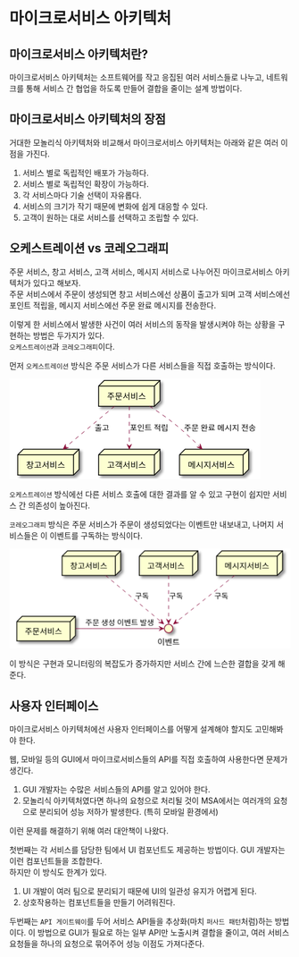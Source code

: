 # 마이크로서비스 아키텍처

## 마이크로서비스 아키텍처란?

마이크로서비스 아키텍처는 소프트웨어를 작고 응집된 여러 서비스들로 나누고, 네트워크를 통해 서비스 간 협업을 하도록 만들어 결합을 줄이는 설계 방법이다.

## 마이크로서비스 아키텍처의 장점

거대한 모놀리식 아키텍처와 비교해서 마이크로서비스 아키텍처는 아래와 같은 여러 이점을 가진다.

1. 서비스 별로 독립적인 배포가 가능하다.
2. 서비스 별로 독립적인 확장이 가능하다.
3. 각 서비스마다 기술 선택이 자유롭다.
4. 서비스의 크기가 작기 때문에 변화에 쉽게 대응할 수 있다.
5. 고객이 원하는 대로 서비스를 선택하고 조립할 수 있다.

## 오케스트레이션 vs 코레오그래피

주문 서비스, 창고 서비스, 고객 서비스, 메시지 서비스로 나누어진 마이크로서비스 아키텍처가 있다고 해보자.  
주문 서비스에서 주문이 생성되면 창고 서비스에선 상품이 출고가 되며 고객 서비스에선 포인트 적립을, 메시지 서비스에선 주문 완료 메시지를 전송한다.

이렇게 한 서비스에서 발생한 사건이 여러 서비스의 동작을 발생시켜야 하는 상황을 구현하는 방법은 두가지가 있다.  
`오케스트레이션`과 `코레오그래피`이다.

먼저 `오케스트레이션` 방식은 주문 서비스가 다른 서비스들을 직접 호출하는 방식이다.

![오케스트레이션 uml](./images/msa_uml1.png)

`오케스트레이션` 방식에선 다른 서비스 호출에 대한 결과를 알 수 있고 구현이 쉽지만 서비스 간 의존성이 높아진다.

`코레오그래피` 방식은 주문 서비스가 주문이 생성되었다는 이벤트만 내보내고, 나머지 서비스들은 이 이벤트를 구독하는 방식이다.

![코레오그래피 uml](./images/msa_uml2.png)

이 방식은 구현과 모니터링의 복잡도가 증가하지만 서비스 간에 느슨한 결합을 갖게 해준다.

## 사용자 인터페이스

마이크로서비스 아키텍처에선 사용자 인터페이스를 어떻게 설계해야 할지도 고민해봐야 한다.

웹, 모바일 등의 GUI에서 마이크로서비스들의 API를 직접 호출하여 사용한다면 문제가 생긴다.

1. GUI 개발자는 수많은 서비스들의 API를 알고 있어야 한다.
2. 모놀리식 아키텍처였다면 하나의 요청으로 처리될 것이 MSA에서는 여러개의 요청으로 분리되어 성능 저하가 발생한다. (특히 모바일 환경에서)

이런 문제를 해결하기 위해 여러 대안책이 나왔다.

첫번째는 각 서비스를 담당한 팀에서 UI 컴포넌트도 제공하는 방법이다. GUI 개발자는 이런 컴포넌트들을 조합한다.  
하지만 이 방식도 한계가 있다.

1. UI 개발이 여러 팀으로 분리되기 때문에 UI의 일관성 유지가 어렵게 된다.
2. 상호작용하는 컴포넌트들을 만들기 어려워진다.

두번째는 `API 게이트웨이`를 두어 서비스 API들을 추상화(마치 `퍼사드 패턴`처럼)하는 방법이다. 이 방법으로 GUI가 필요로 하는 일부 API만 노출시켜 결합을 줄이고, 여러 서비스 요청들을 하나의 요청으로 묶어주어 성능 이점도 가져다준다.
